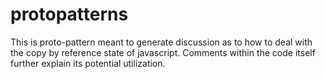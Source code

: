 # protopatterns
This is proto-pattern meant to generate discussion as to how to deal with the copy by reference state of javascript. Comments within the code itself further explain its potential utilization.

